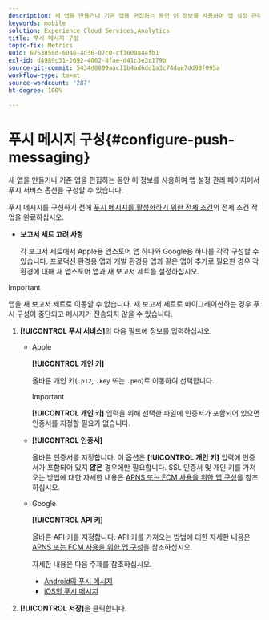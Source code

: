```yaml
---
description: 새 앱을 만들거나 기존 앱을 편집하는 동안 이 정보를 사용하여 앱 설정 관리 페이지에서 푸시 서비스 옵션을 구성할 수 있습니다.
keywords: mobile
solution: Experience Cloud Services,Analytics
title: 푸시 메시지 구성
topic-fix: Metrics
uuid: 6763858d-6046-4d36-87c0-cf3600a44fb1
exl-id: d4989c31-2692-4062-8fae-d41c3e3c179b
source-git-commit: 5434d8809aac11b4ad6dd1a3c74dae7dd98f095a
workflow-type: tm+mt
source-wordcount: '287'
ht-degree: 100%

---
```


# 푸시 메시지 구성{#configure-push-messaging}

새 앱을 만들거나 기존 앱을 편집하는 동안 이 정보를 사용하여 앱 설정 관리 페이지에서 푸시 서비스 옵션을 구성할 수 있습니다.

푸시 메시지를 구성하기 전에 [푸시 메시지를 활성화하기 위한 전제 조건](/help/using/c-manage-app-settings/c-mob-confg-app/configure-push-messaging/prerequisites-push-messaging.md)의 전제 조건 작업을 완료하십시오.

* **보고서 세트 고려 사항**

   각 보고서 세트에서 Apple용 앱스토어 앱 하나와 Google용 하나를 각각 구성할 수 있습니다. 프로덕션 환경용 앱과 개발 환경용 앱과 같은 앱이 추가로 필요한 경우 각 환경에 대해 새 앱스토어 앱과 새 보고서 세트를 설정하십시오.

>[!IMPORTANT]
>
>앱을 새 보고서 세트로 이동할 수 없습니다. 새 보고서 세트로 마이그레이션하는 경우 푸시 구성이 중단되고 메시지가 전송되지 않을 수 있습니다.

1. **[!UICONTROL 푸시 서비스]**&#x200B;의 다음 필드에 정보를 입력하십시오.

   * Apple

      **[!UICONTROL 개인 키]**

      올바른 개인 키(`.p12`, `.key` 또는 `.pen`)로 이동하여 선택합니다.

      >[!IMPORTANT]
      >**[!UICONTROL 개인 키]** 입력을 위해 선택한 파일에 인증서가 포함되어 있으면 인증서를 지정할 필요가 없습니다.

   * **[!UICONTROL 인증서]**

      올바른 인증서를 지정합니다. 이 옵션은 **[!UICONTROL 개인 키]** 입력에 인증서가 포함되어 있지 **않은** 경우에만 필요합니다. SSL 인증서 및 개인 키를 가져오는 방법에 대한 자세한 내용은 [APNS 또는 FCM 사용을 위한 앱 구성](/help/using/c-manage-app-settings/c-mob-confg-app/configure-push-messaging/configure-app-apns-gcm.md)을 참조하십시오.

   * Google

      **[!UICONTROL API 키]**

      올바른 API 키를 지정합니다. API 키를 가져오는 방법에 대한 자세한 내용은 [APNS 또는 FCM 사용을 위한 앱 구성](/help/using/c-manage-app-settings/c-mob-confg-app/configure-push-messaging/configure-app-apns-gcm.md)을 참조하십시오.

      자세한 내용은 다음 주제를 참조하십시오.

      * [Android의 푸시 메시지](/help/android/messaging-main/push-messaging/push-messaging.md)
      * [iOS의 푸시 메시지](/help/ios/messaging-main/push-messaging/push-messaging.md)

1. **[!UICONTROL 저장]**&#x200B;을 클릭합니다.
